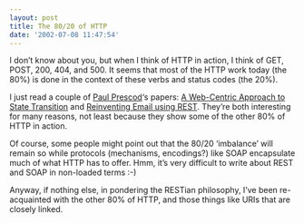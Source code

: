 ```yaml
---
layout: post
title: The 80/20 of HTTP
date: '2002-07-08 11:47:54'
---
```



I don’t know about you, but when I think of HTTP in action, I think of GET, POST, 200, 404, and 500. It seems that most of the HTTP work today (the 80%) is done in the context of these verbs and status codes (the 20%).

I just read a couple of [Paul Prescod](http://www.prescod.net/ "Paul Prescod's home page")‘s papers: [A Web-Centric Approach to State Transition](http://www.prescod.net/rest/state_transition.html "a paper on resources and state transition") and [Reinventing Email using REST](http://www.prescod.net/rest/restmail "musings on email as a REST application"). They’re both interesting for many reasons, not least because they show some of the other 80% of HTTP in action.

Of course, some people might point out that the 80/20 ‘imbalance’ will remain so while protocols (mechanisms, encodings?) like SOAP encapsulate much of what HTTP has to offer. Hmm, it’s very difficult to write about REST and SOAP in non-loaded terms :-)

Anyway, if nothing else, in pondering the RESTian philosophy, I’ve been re-acquainted with the other 80% of HTTP, and those things like URIs that are closely linked.


